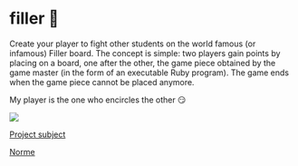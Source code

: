# filler 🧠

Create your player to fight other students on the world famous (or infamous) Filler board. The concept is simple: two players gain points by placing on a board, one after the other, the game piece obtained by the game master (in the form of an executable Ruby program). The game ends when the game piece cannot be placed anymore.

My player is the one who encircles the other 😏

![](resources/filler.gif)

[Project subject](resources/filler.en.pdf)

[Norme](resources/norme.en.pdf)
